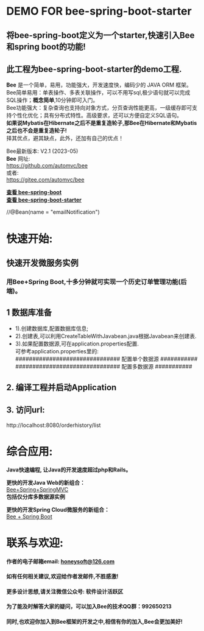 
DEMO FOR bee-spring-boot-starter
=========
## 将bee-spring-boot定义为一个starter,快速引入Bee和spring boot的功能! 
## 此工程为bee-spring-boot-starter的demo工程. 

**Bee** 是一个简单，易用，功能强大，开发速度快，编码少的 JAVA ORM 框架。  
Bee简单易用：单表操作、多表关联操作，可以不用写sql,极少语句就可以完成SQL操作；**概念简单**,10分钟即可入门。  
Bee功能强大：复杂查询也支持向对象方式，分页查询性能更高，一级缓存即可支持个性化优化；具有分布式特性。高级要求，还可以方便自定义SQL语句。  
**如果说Mybatis在Hibernate之后不是重复造轮子,那Bee在Hibernate和Mybatis之后也不会是重复造轮子!**  
择其优点，避其缺点，此外，还加有自己的优点！   

Bee最新版本: V2.1 (2023-05)  
**Bee** 网址:  
https://github.com/automvc/bee  
或者:  
https://gitee.com/automvc/bee  

**[查看 bee-spring-boot](../../../bee-springboot)**  
**[查看 bee-spring-boot-starter](../../../bee-spring-boot-starter)** 

//@Bean(name = "emailNotification")

快速开始:
=========	
## 快速开发微服务实例  
### 用Bee+Spring Boot,十多分钟就可实现一个历史订单管理功能(后端)。  
## 1 数据库准备 
*  1).创建数据库,配置数据库信息; 
*  2).创建表,可以利用CreateTableWithJavabean.java根据Javabean来创建表.  
*  3).如果配置数据源,可在application.properties配置.  
可参考application.properties里的:  
############################### 配置单个数据源 ###########  
############################### 配置多数据源 ###########  

## 2. 编译工程并启动Application  
## 3. 访问url:  
http://localhost:8080/orderhistory/list 

综合应用:
=========	
**Java快速编程, 让Java的开发速度超过php和Rails。**  

**更快的开发Java Web的新组合：**  
[Bee+Spring+SpringMVC](../../../../aiteasoft/bee-spring-springmvc)  
**包括仅分库多数据源实例**	

**更快的开发Spring Cloud微服务的新组合：**  
[Bee + Spring Boot](../../../bee-springboot)  

联系与欢迎:
=========	
#### 作者的电子邮箱email:    honeysoft@126.com  
#### 如有任何相关建议,欢迎给作者发邮件,不胜感激!  
#### 更多设计思想,请关注微信公众号: 软件设计活跃区  

#### 为了能及时解答大家的疑问，可以加入Bee的技术QQ群：992650213

#### 同时,也欢迎你加入到Bee框架的开发之中,相信有你的加入,Bee会更加美好! 
